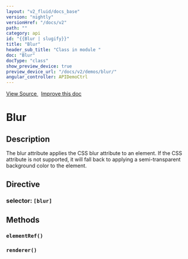 ```yaml
---
layout: "v2_fluid/docs_base"
version: "nightly"
versionHref: "/docs/v2"
path: ""
category: api
id: "{{Blur | slugify}}"
title: "Blur"
header_sub_title: "Class in module "
doc: "Blur"
docType: "class"
show_preview_device: true
preview_device_url: "/docs/v2/demos/blur/"
angular_controller: APIDemoCtrl 
---
```





<div class="improve-docs">
<a href='http://github.com/driftyco/ionic2/tree/master/ionic/components/blur/blur.ts#L0'>
View Source
</a>
&nbsp;
<a href='http://github.com/driftyco/ionic2/edit/master/ionic/components/blur/blur.ts#L0'>
Improve this doc
</a>
</div>





<h1 class="api-title">


Blur






</h1>






<!-- description -->
<h2>Description</h2>

<p>The blur attribute applies the CSS blur attribute to an element. If the CSS attribute is not supported,
it will fall back to applying a semi-transparent background color to the element.</p>


<h2>Directive</h2>
<h3>selector: <code>[blur]</code></h3>
<!-- @usage tag -->


<!-- @property tags -->


<!-- methods on the class -->

<h2>Methods</h2>

<div id="elementRef"></div>

<h3>
<code>elementRef()</code>
  

</h3>












<div id="renderer"></div>

<h3>
<code>renderer()</code>
  

</h3>










<!-- related link --><!-- end content block -->


<!-- end body block -->

